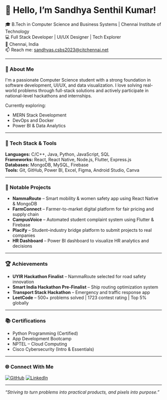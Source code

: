 # 👋 Hello, I’m Sandhya Senthil Kumar!

🎓 B.Tech in Computer Science and Business Systems | Chennai Institute of Technology  
💻 Full Stack Developer | UI/UX Designer | Tech Explorer  
📍 Chennai, India  
📫 Reach me: sandhyas.csbs2023@citchennai.net  

---

### 🚀 About Me
I'm a passionate Computer Science student with a strong foundation in software development, UI/UX, and data visualization. I love solving real-world problems through full-stack solutions and actively participate in national-level hackathons and internships.

Currently exploring:
- MERN Stack Development
- DevOps and Docker
- Power BI & Data Analytics

---

### 🔨 Tech Stack & Tools
**Languages:** C/C++, Java, Python, JavaScript, SQL  
**Frameworks:** React, React Native, Node.js, Flutter, Express.js  
**Databases:** MongoDB, MySQL, Firebase  
**Tools:** Git, GitHub, Power BI, Excel, Figma, Android Studio, Canva  

---

### 🌟 Notable Projects
- **NammaRoute** – Smart mobility & women safety app using React Native & MongoDB  
- **FarmConnect** – Farmer-to-market digital platform for fair pricing and supply chain  
- **CampusVoice** – Automated student complaint system using Flutter & Firebase  
- **Placify** – Student–industry bridge platform to submit projects to real companies  
- **HR Dashboard** – Power BI dashboard to visualize HR analytics and decisions  

---

### 🏆 Achievements
- **UYIR Hackathon Finalist** – NammaRoute selected for road safety innovation  
- **Smart India Hackathon Pre-Finalist** – Ship routing optimization system  
- **Transport Stack Hackathon** – Emergency and traffic response app  
- **LeetCode** – 500+ problems solved | 1723 contest rating | Top 5% globally  

---

### 📚 Certifications
- Python Programming (Certified)
- App Development Bootcamp
- NPTEL – Cloud Computing
- Cisco Cybersecurity (Intro & Essentials)

---

### 🌐 Connect With Me
[![GitHub](https://img.shields.io/badge/GitHub-Stellarsands-181717?style=flat&logo=github)](https://github.com/Stellarsands)
[![LinkedIn](https://img.shields.io/badge/LinkedIn-sandhya--s---%230077B5?style=flat&logo=linkedin)](https://linkedin.com/in/sandhya-s-)

---

_“Striving to turn problems into practical products, and pixels into purpose.”_
